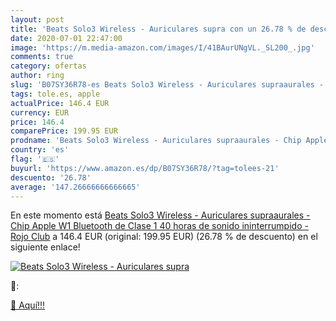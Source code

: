```yaml
---
layout: post
title: 'Beats Solo3 Wireless - Auriculares supra con un 26.78 % de descuento'
date: 2020-07-01 22:47:00
image: 'https://m.media-amazon.com/images/I/41BAurUNgVL._SL200_.jpg'
comments: true
category: ofertas
author: ring
slug: 'B07SY36R78-es Beats Solo3 Wireless - Auriculares supraaurales - Chip...'
tags: tole.es, apple
actualPrice: 146.4 EUR
currency: EUR
price: 146.4
comparePrice: 199.95 EUR
prodname: 'Beats Solo3 Wireless - Auriculares supraaurales - Chip Apple W1  Bluetooth de Clase 1  40 horas de sonido ininterrumpido - Rojo Club'
country: 'es'
flag: '🇪🇸'
buyurl: 'https://www.amazon.es/dp/B07SY36R78/?tag=tolees-21'
descuento: '26.78'
average: '147.26666666666665'
---
```


En este momento está [Beats Solo3 Wireless - Auriculares supraaurales - Chip Apple W1  Bluetooth de Clase 1  40 horas de sonido ininterrumpido - Rojo Club](https://www.amazon.es/dp/B07SY36R78/?tag=tolees-21) a 146.4 EUR (original: 199.95 EUR) (26.78 %  de descuento) en el siguiente enlace!

[![Beats Solo3 Wireless - Auriculares supra](https://m.media-amazon.com/images/I/41BAurUNgVL._SL200_.jpg)](https://www.amazon.es/dp/B07SY36R78/?tag=tolees-21)

🔎:


[🛒 Aquí!!!](https://www.amazon.es/dp/B07SY36R78/?tag=tolees-21)
